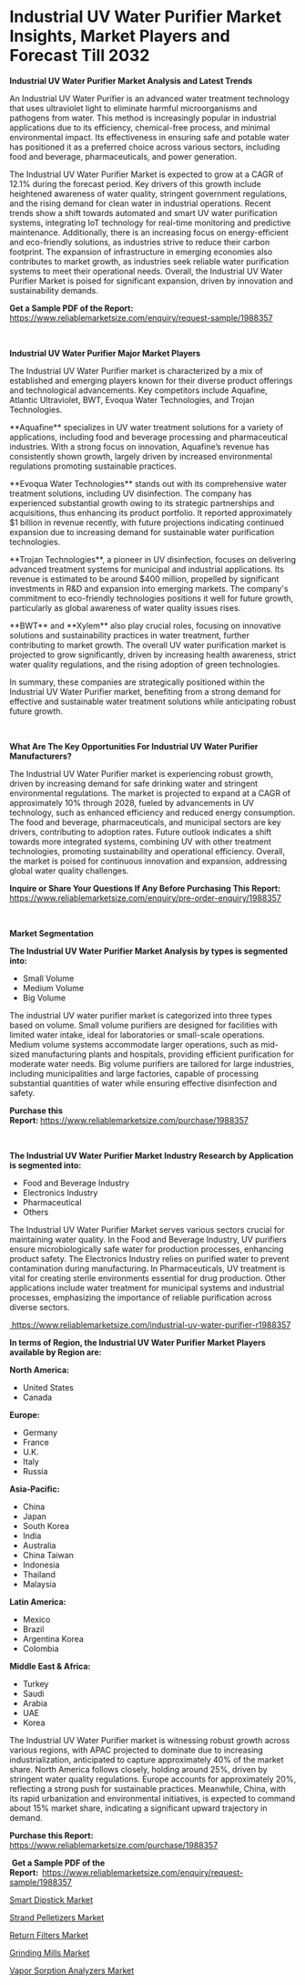 <p><h1>Industrial UV Water Purifier Market Insights, Market Players and Forecast Till 2032</h1></p><p><strong>Industrial UV Water Purifier Market Analysis and Latest Trends</strong></p>
<p><p>An Industrial UV Water Purifier is an advanced water treatment technology that uses ultraviolet light to eliminate harmful microorganisms and pathogens from water. This method is increasingly popular in industrial applications due to its efficiency, chemical-free process, and minimal environmental impact. Its effectiveness in ensuring safe and potable water has positioned it as a preferred choice across various sectors, including food and beverage, pharmaceuticals, and power generation.</p><p>The Industrial UV Water Purifier Market is expected to grow at a CAGR of 12.1% during the forecast period. Key drivers of this growth include heightened awareness of water quality, stringent government regulations, and the rising demand for clean water in industrial operations. Recent trends show a shift towards automated and smart UV water purification systems, integrating IoT technology for real-time monitoring and predictive maintenance. Additionally, there is an increasing focus on energy-efficient and eco-friendly solutions, as industries strive to reduce their carbon footprint. The expansion of infrastructure in emerging economies also contributes to market growth, as industries seek reliable water purification systems to meet their operational needs. Overall, the Industrial UV Water Purifier Market is poised for significant expansion, driven by innovation and sustainability demands.</p></p>
<p><strong>Get a Sample PDF of the Report:&nbsp;</strong> <a href="https://www.reliablemarketsize.com/enquiry/request-sample/1988357?utm_campaign=1131&utm_medium=2&utm_source=Github&utm_content=ia&utm_term=10042025&utm_id=industrial-uv-water-purifier">https://www.reliablemarketsize.com/enquiry/request-sample/1988357</a></p>
<p>&nbsp;</p>
<p><strong>Industrial UV Water Purifier Major Market Players</strong></p>
<p><p>The Industrial UV Water Purifier market is characterized by a mix of established and emerging players known for their diverse product offerings and technological advancements. Key competitors include Aquafine, Atlantic Ultraviolet, BWT, Evoqua Water Technologies, and Trojan Technologies. </p><p>**Aquafine** specializes in UV water treatment solutions for a variety of applications, including food and beverage processing and pharmaceutical industries. With a strong focus on innovation, Aquafine’s revenue has consistently shown growth, largely driven by increased environmental regulations promoting sustainable practices.</p><p>**Evoqua Water Technologies** stands out with its comprehensive water treatment solutions, including UV disinfection. The company has experienced substantial growth owing to its strategic partnerships and acquisitions, thus enhancing its product portfolio. It reported approximately $1 billion in revenue recently, with future projections indicating continued expansion due to increasing demand for sustainable water purification technologies.</p><p>**Trojan Technologies**, a pioneer in UV disinfection, focuses on delivering advanced treatment systems for municipal and industrial applications. Its revenue is estimated to be around $400 million, propelled by significant investments in R&D and expansion into emerging markets. The company's commitment to eco-friendly technologies positions it well for future growth, particularly as global awareness of water quality issues rises.</p><p>**BWT** and **Xylem** also play crucial roles, focusing on innovative solutions and sustainability practices in water treatment, further contributing to market growth. The overall UV water purification market is projected to grow significantly, driven by increasing health awareness, strict water quality regulations, and the rising adoption of green technologies.</p><p>In summary, these companies are strategically positioned within the Industrial UV Water Purifier market, benefiting from a strong demand for effective and sustainable water treatment solutions while anticipating robust future growth.</p></p>
<p>&nbsp;</p>
<p><strong>What Are The Key Opportunities For Industrial UV Water Purifier Manufacturers?</strong></p>
<p><p>The Industrial UV Water Purifier market is experiencing robust growth, driven by increasing demand for safe drinking water and stringent environmental regulations. The market is projected to expand at a CAGR of approximately 10% through 2028, fueled by advancements in UV technology, such as enhanced efficiency and reduced energy consumption. The food and beverage, pharmaceuticals, and municipal sectors are key drivers, contributing to adoption rates. Future outlook indicates a shift towards more integrated systems, combining UV with other treatment technologies, promoting sustainability and operational efficiency. Overall, the market is poised for continuous innovation and expansion, addressing global water quality challenges.</p></p>
<p><strong>Inquire or Share Your Questions If Any Before Purchasing This Report:</strong> <a href="https://www.reliablemarketsize.com/enquiry/pre-order-enquiry/1988357?utm_campaign=1131&utm_medium=2&utm_source=Github&utm_content=ia&utm_term=10042025&utm_id=industrial-uv-water-purifier">https://www.reliablemarketsize.com/enquiry/pre-order-enquiry/1988357</a></p>
<p>&nbsp;</p>
<p><strong>Market Segmentation</strong></p>
<p><strong>The Industrial UV Water Purifier Market Analysis by types is segmented into:</strong></p>
<p><ul><li>Small Volume</li><li>Medium Volume</li><li>Big Volume</li></ul></p>
<p><p>The industrial UV water purifier market is categorized into three types based on volume. Small volume purifiers are designed for facilities with limited water intake, ideal for laboratories or small-scale operations. Medium volume systems accommodate larger operations, such as mid-sized manufacturing plants and hospitals, providing efficient purification for moderate water needs. Big volume purifiers are tailored for large industries, including municipalities and large factories, capable of processing substantial quantities of water while ensuring effective disinfection and safety.</p></p>
<p><strong>Purchase this Report:&nbsp;</strong><a href="https://www.reliablemarketsize.com/purchase/1988357?utm_campaign=1131&utm_medium=2&utm_source=Github&utm_content=ia&utm_term=10042025&utm_id=industrial-uv-water-purifier">https://www.reliablemarketsize.com/purchase/1988357</a></p>
<p>&nbsp;</p>
<p><strong>The Industrial UV Water Purifier Market Industry Research by Application is segmented into:</strong></p>
<p><ul><li>Food and Beverage Industry</li><li>Electronics Industry</li><li>Pharmaceutical</li><li>Others</li></ul></p>
<p><p>The Industrial UV Water Purifier Market serves various sectors crucial for maintaining water quality. In the Food and Beverage Industry, UV purifiers ensure microbiologically safe water for production processes, enhancing product safety. The Electronics Industry relies on purified water to prevent contamination during manufacturing. In Pharmaceuticals, UV treatment is vital for creating sterile environments essential for drug production. Other applications include water treatment for municipal systems and industrial processes, emphasizing the importance of reliable purification across diverse sectors.</p></p>
<p><a href="https://www.reliablemarketsize.com/industrial-uv-water-purifier-r1988357?utm_campaign=1131&utm_medium=2&utm_source=Github&utm_content=ia&utm_term=10042025&utm_id=industrial-uv-water-purifier">&nbsp;https://www.reliablemarketsize.com/industrial-uv-water-purifier-r1988357</a></p>
<p><strong>In terms of Region, the Industrial UV Water Purifier Market Players available by Region are:</strong></p>
<p>
    <p> <strong> North America: </strong>
        <ul>
            <li>United States</li>
            <li>Canada</li>
        </ul>
        </p> 
    <p> <strong> Europe: </strong>
        <ul>
            <li>Germany</li>
            <li>France</li>
            <li>U.K.</li>
            <li>Italy</li>
            <li>Russia</li>
        </ul>
        </p> 
    <p> <strong> Asia-Pacific: </strong>
        <ul>
            <li>China</li>
            <li>Japan</li>
            <li>South Korea</li>
            <li>India</li>
            <li>Australia</li>
            <li>China Taiwan</li>
            <li>Indonesia</li>
            <li>Thailand</li>
            <li>Malaysia</li>
        </ul>
        </p> 
    <p> <strong> Latin America: </strong>
        <ul>
            <li>Mexico</li>
            <li>Brazil</li>
            <li>Argentina Korea</li>
            <li>Colombia</li>
        </ul>
        </p> 
    <p> <strong> Middle East & Africa: </strong>
        <ul>
            <li>Turkey</li>
            <li>Saudi</li>
            <li>Arabia</li>
            <li>UAE</li>
            <li>Korea</li>
        </ul>
    </p>
    </p>
<p><p>The Industrial UV Water Purifier market is witnessing robust growth across various regions, with APAC projected to dominate due to increasing industrialization, anticipated to capture approximately 40% of the market share. North America follows closely, holding around 25%, driven by stringent water quality regulations. Europe accounts for approximately 20%, reflecting a strong push for sustainable practices. Meanwhile, China, with its rapid urbanization and environmental initiatives, is expected to command about 15% market share, indicating a significant upward trajectory in demand.</p></p>
<p><strong>Purchase this Report: </strong><a href="https://www.reliablemarketsize.com/purchase/1988357?utm_campaign=1131&utm_medium=2&utm_source=Github&utm_content=ia&utm_term=10042025&utm_id=industrial-uv-water-purifier">https://www.reliablemarketsize.com/purchase/1988357</a></p>
<p>&nbsp;<strong>Get a Sample PDF of the Report:&nbsp;&nbsp;</strong><a href="https://www.reliablemarketsize.com/enquiry/request-sample/1988357?utm_campaign=1131&utm_medium=2&utm_source=Github&utm_content=ia&utm_term=10042025&utm_id=industrial-uv-water-purifier">https://www.reliablemarketsize.com/enquiry/request-sample/1988357</a></p>
<p><strong></strong></p>
<p><p><a href="https://github.com/pizolina/Market-Research-Report-List-7/blob/main/smart-dipstick-market.md?utm_campaign=1131&utm_medium=2&utm_source=Github&utm_content=ia&utm_term=10042025&utm_id=industrial-uv-water-purifier">Smart Dipstick Market</a></p><p><a href="https://github.com/anejaryaan8m/Market-Research-Report-List-1/blob/main/strand-pelletizers-market.md?utm_campaign=1131&utm_medium=2&utm_source=Github&utm_content=ia&utm_term=10042025&utm_id=industrial-uv-water-purifier">Strand Pelletizers Market</a></p><p><a href="https://github.com/tamvrosiya/Market-Research-Report-List-7/blob/main/return-filters-market.md?utm_campaign=1131&utm_medium=2&utm_source=Github&utm_content=ia&utm_term=10042025&utm_id=industrial-uv-water-purifier">Return Filters Market</a></p><p><a href="https://github.com/neilycalanww/Market-Research-Report-List-1/blob/main/grinding-mills-market.md?utm_campaign=1131&utm_medium=2&utm_source=Github&utm_content=ia&utm_term=10042025&utm_id=industrial-uv-water-purifier">Grinding Mills Market</a></p><p><a href="https://github.com/krookplier6h/Market-Research-Report-List-1/blob/main/vapor-sorption-analyzers-market.md?utm_campaign=1131&utm_medium=2&utm_source=Github&utm_content=ia&utm_term=10042025&utm_id=industrial-uv-water-purifier">Vapor Sorption Analyzers Market</a></p></p>